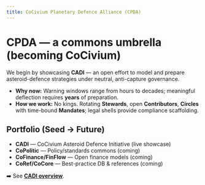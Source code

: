 ```yaml
---
title: CoCivium Planetary Defence Alliance (CPDA)
---
```


# CPDA — a commons umbrella (becoming **CoCivium**)
We begin by showcasing **CADI** — an open effort to model and prepare asteroid-defence strategies under neutral, anti-capture governance.

- **Why now:** Warning windows range from hours to decades; meaningful deflection requires **years** of preparation.
- **How we work:** No kings. Rotating **Stewards**, open **Contributors**, **Circles** with time-bound **Mandates**; legal shells provide compliance scaffolding.

## Portfolio (Seed → Future)
- **CADI** — CoCivium Asteroid Defence Initiative (live showcase)
- **CoPolitic** — Policy/standards commons (coming)
- **CoFinance/FinFlow** — Open finance models (coming)
- **CoRef/CoCore** — Best-practice DB & references (coming)

➡️ See **[CADI overview](initiatives/cadi.md)**.
